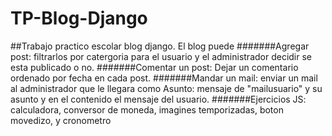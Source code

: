 # TP-Blog-Django
##Trabajo practico escolar blog django.
El blog puede
#######Agregar post: filtrarlos por catergoria para el usuario y el administrador decidir se esta publicado o no.
#######Comentar un post: Dejar un comentario ordenado por fecha en cada post.
#######Mandar un mail: enviar un mail al administrador que le llegara como Asunto: mensaje de "mailusuario" y su asunto y en el contenido el mensaje del usuario.
#######Ejercicios JS: calculadora, conversor de moneda, imagines temporizadas, boton movedizo, y cronometro

